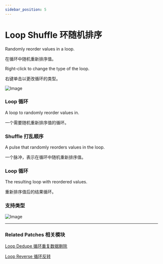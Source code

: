```yaml
---
sidebar_position: 5
---
```


# Loop Shuffle 环随机排序

Randomly reorder values in a loop.

在循环中随机重新排序值。

Right-click to change the type of the loop.

右键单击以更改循环的类型。

![Image](@site/static/img/docs/Loops/loop-shuffle.png)

### Loop 循环

A loop to randomly reorder values in.

一个需要随机重新排序值的循环。

### Shuffle 打乱顺序

A pulse that randomly reorders values in the loop.

一个脉冲，表示在循环中随机重新排序值。

### Loop 循环

The resulting loop with reordered values.

重新排序值后的结果循环。

### 支持类型

![Image](@site/static/img/docs/Loops/loop-shuffle-item.png)

------

### Related Patches 相关模块

[Loop Dedupe 循环重复数据删除](./Loop%20Dedupe.md)

[Loop Reverse 循环反转](./Loop%20Reverse.md)
